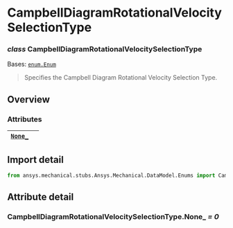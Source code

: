 # CampbellDiagramRotationalVelocitySelectionType

### *class* CampbellDiagramRotationalVelocitySelectionType

Bases: [`enum.Enum`](https://docs.python.org/3/library/enum.html#enum.Enum)

> Specifies the Campbell Diagram Rotational Velocity Selection Type.

> <!-- !! processed by numpydoc !! -->

## Overview

### Attributes

| [`None_`](#CampbellDiagramRotationalVelocitySelectionType.None_)   |    |
|--------------------------------------------------------------------|----|

## Import detail

```python
from ansys.mechanical.stubs.Ansys.Mechanical.DataModel.Enums import CampbellDiagramRotationalVelocitySelectionType
```

## Attribute detail

### CampbellDiagramRotationalVelocitySelectionType.None_ *= 0*
